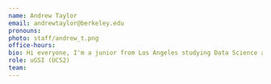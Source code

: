 ```yaml
---
name: Andrew Taylor
email: andrewtaylor@berkeley.edu
pronouns: 
photo: staff/andrew_t.png
office-hours: 
bio: Hi everyone, I'm a junior from Los Angeles studying Data Science and CS. Can't wait to get to know you all this semester!
role: uGSI (UCS2)
team: 
---
```

